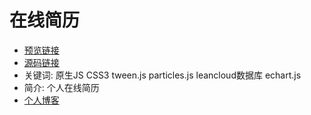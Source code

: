 # 在线简历
- [预览链接](https://fatfanfan.github.io/resume/index.html)
- [源码链接](https://github.com/fatfanfan/resume)
- 关键词: 原生JS  CSS3 tween.js particles.js leancloud数据库
echart.js 
- 简介: 个人在线简历
-  [个人博客](https://www.jianshu.com/u/21ccc68041d0)